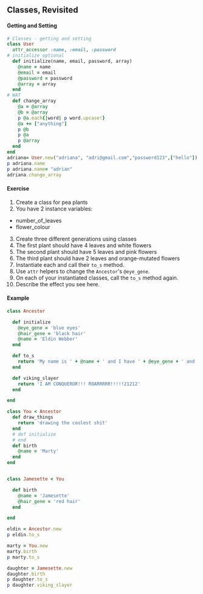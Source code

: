 ## Classes, Revisited

#### Getting and Setting

```Ruby
# Classes - getting and setting
class User
  attr_accessor :name, :email, :password
# initialize optional
  def initialize(name, email, password, array)
    @name = name
    @email = email
    @password = password
    @array = array
  end
# WAT
  def change_array
    @a = @array
    @b = @array
    p @a.each{|word| p word.upcase!}
    @a += ["anything"]
    p @b
    p @a
    p @array
  end
end
adriana= User.new("adriana", "adri@gmail.com","password123",["hello"])
p adriana.name
p adriana.name= "adrian"
adriana.change_array
```

#### Exercise

1. Create a class for pea plants
2. You have 2 instance variables:
  - number_of_leaves
  - flower_colour
3. Create three different generations using classes
4. The first plant should have 4 leaves and white flowers
5. The second plant should have 5 leaves and pink flowers
6. The third plant should have 2 leaves and orange-mutated flowers
7. Instantiate each and call their `to_s` method.
8. Use `attr` helpers to change the `Ancestor`'s `@eye_gene`.
9. On each of your instantiated classes, call the `to_s` method again.
10. Describe the effect you see here.

#### Example

```ruby
class Ancestor

  def initialize
    @eye_gene = 'blue eyes'
    @hair_gene = 'black hair'
    @name = 'Eldin Webber'
  end

  def to_s
    return 'My name is ' + @name + ' and I have ' + @eye_gene + ' and ' + @hair_gene
  end

  def viking_slayer
    return 'I AM CONQUEROR!!! ROARRRRR!!!!!21212'
  end

end

class You < Ancestor
  def draw_things
    return 'drawing the coolest shit'
  end
  # def initialize
  # end
  def birth
    @name = 'Marty'
  end
end


class Jamesette < You

  def birth
    @name = 'Jamesette'
    @hair_gene = 'red hair'
  end

end

eldin = Ancestor.new
p eldin.to_s

marty = You.new
marty.birth
p marty.to_s

daughter = Jamesette.new
daughter.birth
p daughter.to_s
p daughter.viking_slayer
```
